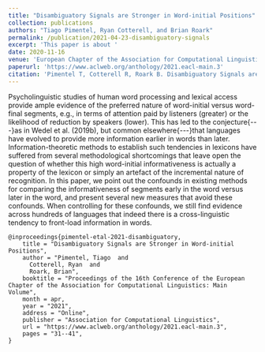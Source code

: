 ```yaml
---
title: "Disambiguatory Signals are Stronger in Word-initial Positions"
collection: publications
authors: "Tiago Pimentel, Ryan Cotterell, and Brian Roark"
permalink: /publication/2021-04-23-disambiguatory-signals
excerpt: 'This paper is about '
date: 2020-11-16
venue: 'European Chapter of the Association for Computational Linguistics'
paperurl: 'https://www.aclweb.org/anthology/2021.eacl-main.3'
citation: 'Pimentel T, Cotterell R, Roark B. Disambiguatory Signals are Stronger in Word-initial Positions. In: Proceedings of the 16th Conference of the European Chapter of the Association for Computational Linguistics: Main Volume, 2021 Apr.'
---
```


Psycholinguistic studies of human word processing and lexical access provide ample evidence of the preferred nature of word-initial versus word-final segments, e.g., in terms of attention paid by listeners (greater) or the likelihood of reduction by speakers (lower). This has led to the conjecture{---}as in Wedel et al. (2019b), but common elsewhere{---}that languages have evolved to provide more information earlier in words than later. Information-theoretic methods to establish such tendencies in lexicons have suffered from several methodological shortcomings that leave open the question of whether this high word-initial informativeness is actually a property of the lexicon or simply an artefact of the incremental nature of recognition. In this paper, we point out the confounds in existing methods for comparing the informativeness of segments early in the word versus later in the word, and present several new measures that avoid these confounds. When controlling for these confounds, we still find evidence across hundreds of languages that indeed there is a cross-linguistic tendency to front-load information in words.


```
@inproceedings{pimentel-etal-2021-disambiguatory,
    title = "Disambiguatory Signals are Stronger in Word-initial Positions",
    author = "Pimentel, Tiago  and
      Cotterell, Ryan  and
      Roark, Brian",
    booktitle = "Proceedings of the 16th Conference of the European Chapter of the Association for Computational Linguistics: Main Volume",
    month = apr,
    year = "2021",
    address = "Online",
    publisher = "Association for Computational Linguistics",
    url = "https://www.aclweb.org/anthology/2021.eacl-main.3",
    pages = "31--41",
}
```